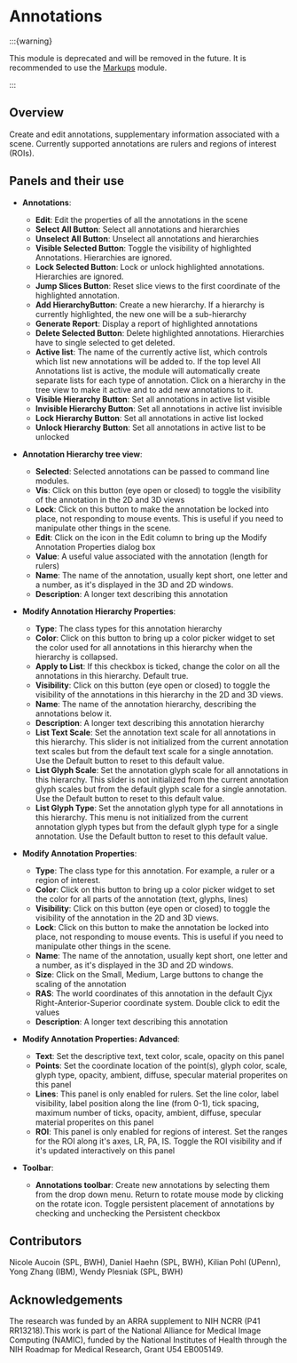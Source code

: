# Annotations

:::{warning}

This module is deprecated and will be removed in the future. It is recommended to use the [Markups](markups.md) module.

:::

## Overview

Create and edit annotations, supplementary information associated with a scene. Currently supported annotations are rulers and regions of interest (ROIs).

## Panels and their use

- **Annotations**:
  - **Edit**: Edit the properties of all the annotations in the scene
  - **Select All Button**: Select all annotations and hierarchies
  - **Unselect All Button**: Unselect all annotations and hierarchies
  - **Visible Selected Button**: Toggle the visibility of highlighted Annotations. Hierarchies are ignored.
  - **Lock Selected Button**: Lock or unlock highlighted annotations. Hierarchies are ignored.
  - **Jump Slices Button**: Reset slice views to the first coordinate of the highlighted annotation.
  - **Add HierarchyButton**: Create a new hierarchy. If a hierarchy is currently highlighted, the new one will be a sub-hierarchy
  - **Generate Report**: Display a report of highlighted annotations
  - **Delete Selected Button**: Delete highlighted annotations. Hierarchies have to single selected to get deleted.
  - **Active list**: The name of the currently active list, which controls which list new annotations will be added to. If the top level All Annotations list is active, the module will automatically create separate lists for each type of annotation. Click on a hierarchy in the tree view to make it active and to add new annotations to it.
  - **Visible Hierarchy Button**: Set all annotations in active list visible
  - **Invisible Hierarchy Button**: Set all annotations in active list invisible
  - **Lock Hierarchy Button**: Set all annotations in active list locked
  - **Unlock Hierarchy Button**: Set all annotations in active list to be unlocked

- **Annotation Hierarchy tree view**:
  - **Selected**: Selected annotations can be passed to command line modules.
  - **Vis**: Click on this button (eye open or closed) to toggle the visibility of the annotation in the 2D and 3D views
  - **Lock**: Click on this button to make the annotation be locked into place, not responding to mouse events. This is useful if you need to manipulate other things in the scene.
  - **Edit**: Click on the icon in the Edit column to bring up the Modify Annotation Properties dialog box
  - **Value**: A useful value associated with the annotation (length for rulers)
  - **Name**: The name of the annotation, usually kept short, one letter and a number, as it's displayed in the 3D and 2D windows.
  - **Description**: A longer text describing this annotation

- **Modify Annotation Hierarchy Properties**:
  - **Type**: The class types for this annotation hierarchy
  - **Color**: Click on this button to bring up a color picker widget to set the color used for all annotations in this hierarchy when the hierarchy is collapsed.
  - **Apply to List**: If this checkbox is ticked, change the color on all the annotations in this hierarchy. Default true.
  - **Visibility**: Click on this button (eye open or closed) to toggle the visibility of the annotations in this hierarchy in the 2D and 3D views.
  - **Name**: The name of the annotation hierarchy, describing the annotations below it.
  - **Description**: A longer text describing this annotation hierarchy
  - **List Text Scale**: Set the annotation text scale for all annotations in this hierarchy. This slider is not initialized from the current annotation text scales but from the default text scale for a single annotation. Use the Default button to reset to this default value.
  - **List Glyph Scale**: Set the annotation glyph scale for all annotations in this hierarchy. This slider is not initialized from the current annotation glyph scales but from the default glyph scale for a single annotation. Use the Default button to reset to this default value.
  - **List Glyph Type**: Set the annotation glyph type for all annotations in this hierarchy. This menu is not initialized from the current annotation glyph types but from the default glyph type for a single annotation. Use the Default button to reset to this default value.

- **Modify Annotation Properties**:
  - **Type**: The class type for this annotation. For example, a ruler or a region of interest.
  - **Color**: Click on this button to bring up a color picker widget to set the color for all parts of the annotation (text, glyphs, lines)
  - **Visibility**: Click on this button (eye open or closed) to toggle the visibility of the annotation in the 2D and 3D views.
  - **Lock**: Click on this button to make the annotation be locked into place, not responding to mouse events. This is useful if you need to manipulate other things in the scene.
  - **Name**: The name of the annotation, usually kept short, one letter and a number, as it's displayed in the 3D and 2D windows.
  - **Size**: Click on the Small, Medium, Large buttons to change the scaling of the annotation
  - **RAS**: The world coordinates of this annotation in the default Cjyx Right-Anterior-Superior coordinate system. Double click to edit the values
  - **Description**: A longer text describing this annotation

- **Modify Annotation Properties: Advanced**:
  - **Text**: Set the descriptive text, text color, scale, opacity on this panel
  - **Points**: Set the coordinate location of the point(s), glyph color, scale, glyph type, opacity, ambient, diffuse, specular material properites on this panel
  - **Lines**: This panel is only enabled for rulers. Set the line color, label visibility, label position along the line (from 0-1), tick spacing, maximum number of ticks, opacity, ambient, diffuse, specular material properites on this panel
  - **ROI**: This panel is only enabled for regions of interest. Set the ranges for the ROI along it's axes, LR, PA, IS. Toggle the ROI visibility and if it's updated interactively on this panel

- **Toolbar**:
  - **Annotations toolbar**: Create new annotations by selecting them from the drop down menu. Return to rotate mouse mode by clicking on the rotate icon. Toggle persistent placement of annotations by checking and unchecking the Persistent checkbox

## Contributors

Nicole Aucoin (SPL, BWH), Daniel Haehn (SPL, BWH), Kilian Pohl (UPenn), Yong Zhang (IBM), Wendy Plesniak (SPL, BWH)

## Acknowledgements

The research was funded by an ARRA supplement to NIH NCRR (P41 RR13218).This work is part of the National Alliance for Medical Image Computing (NAMIC), funded by the National Institutes of Health through the NIH Roadmap for Medical Research, Grant U54 EB005149.
